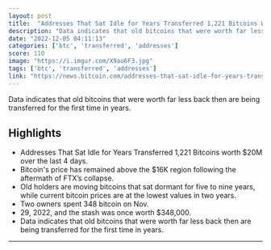 ```yaml
---
layout: post
title:  "Addresses That Sat Idle for Years Transferred 1,221 Bitcoins Worth $20M Over the Last 4 Days"
description: "Data indicates that old bitcoins that were worth far less back then are being transferred for the first time in years."
date: "2022-12-05 04:11:13"
categories: ['btc', 'transferred', 'addresses']
score: 110
image: "https://i.imgur.com/X9au6F3.jpg"
tags: ['btc', 'transferred', 'addresses']
link: "https://news.bitcoin.com/addresses-that-sat-idle-for-years-transferred-1221-bitcoins-worth-20m-over-the-last-4-days/"
---
```


Data indicates that old bitcoins that were worth far less back then are being transferred for the first time in years.

## Highlights

- Addresses That Sat Idle for Years Transferred 1,221 Bitcoins worth $20M over the last 4 days.
- Bitcoin's price has remained above the $16K region following the aftermath of FTX’s collapse.
- Old holders are moving bitcoins that sat dormant for five to nine years, while current bitcoin prices are at the lowest values in two years.
- Two owners spent 348 bitcoin on Nov.
- 29, 2022, and the stash was once worth $348,000.
- Data indicates that old bitcoins that were worth far less back then are being transferred for the first time in years.

---
